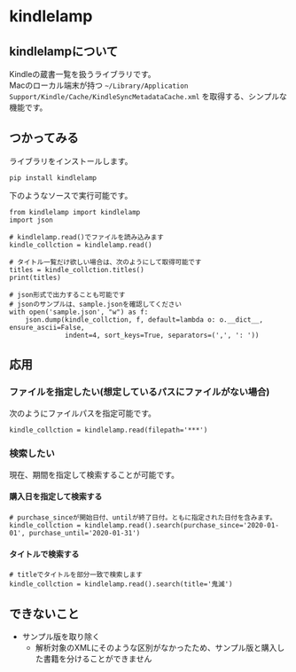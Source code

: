 # kindlelamp

## kindlelampについて

Kindleの蔵書一覧を扱うライブラリです。  
Macのローカル端末が持つ `~/Library/Application Support/Kindle/Cache/KindleSyncMetadataCache.xml` を取得する、シンプルな機能です。

## つかってみる

ライブラリをインストールします。

```
pip install kindlelamp
```

下のようなソースで実行可能です。

```
from kindlelamp import kindlelamp
import json

# kindlelamp.read()でファイルを読み込みます
kindle_collction = kindlelamp.read()

# タイトル一覧だけ欲しい場合は、次のようにして取得可能です
titles = kindle_collction.titles()
print(titles)

# json形式で出力することも可能です
# jsonのサンプルは、sample.jsonを確認してください
with open('sample.json', "w") as f:
    json.dump(kindle_collction, f, default=lambda o: o.__dict__, ensure_ascii=False,
              indent=4, sort_keys=True, separators=(',', ': '))
```

## 応用

### ファイルを指定したい(想定しているパスにファイルがない場合)

次のようにファイルパスを指定可能です。

```
kindle_collction = kindlelamp.read(filepath='***')
```

### 検索したい

現在、期間を指定して検索することが可能です。

#### 購入日を指定して検索する

```
# purchase_sinceが開始日付、untilが終了日付。ともに指定された日付を含みます。
kindle_collction = kindlelamp.read().search(purchase_since='2020-01-01', purchase_until='2020-01-31')
```

#### タイトルで検索する

```
# titleでタイトルを部分一致で検索します
kindle_collction = kindlelamp.read().search(title='鬼滅')
```

## できないこと

* サンプル版を取り除く
  * 解析対象のXMLにそのような区別がなかったため、サンプル版と購入した書籍を分けることができません
